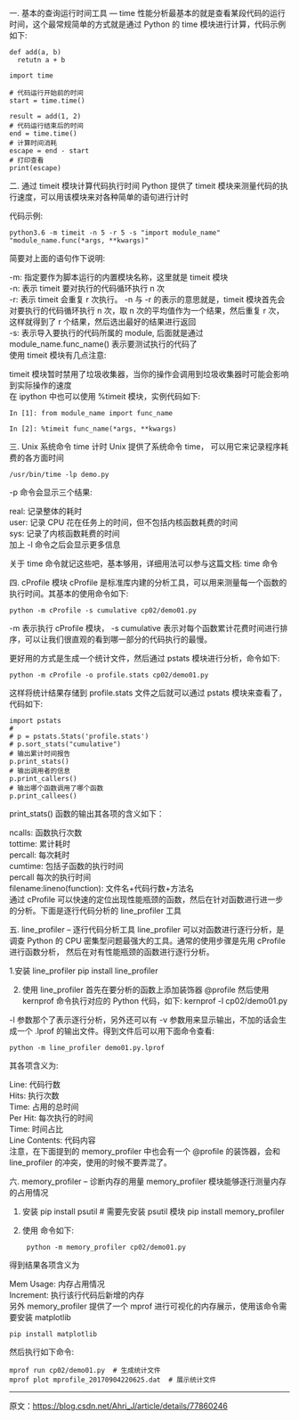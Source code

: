 一. 基本的查询运行时间工具 — time
性能分析最基本的就是查看某段代码的运行时间，这个最常规简单的方式就是通过 Python 的 time 模块进行计算，代码示例如下:

    def add(a, b)
      retutn a + b

    import time

    # 代码运行开始前的时间
    start = time.time()

    result = add(1, 2)
    # 代码运行结束后的时间
    end = time.time()
    # 计算时间消耗
    escape = end - start
    # 打印查看
    print(escape)


二. 通过 timeit 模块计算代码执行时间
Python 提供了 timeit 模块来测量代码的执行速度，可以用该模块来对各种简单的语句进行计时

代码示例:

    python3.6 -m timeit -n 5 -r 5 -s "import module_name" "module_name.func(*args, **kwargs)"

简要对上面的语句作下说明:

-m: 指定要作为脚本运行的内置模块名称，这里就是 timeit 模块  
-n: 表示 timeit 要对执行的代码循环执行 n 次  
-r: 表示 timeit 会重复 r 次执行。 -n 与 -r 的表示的意思就是，timeit 模块首先会对要执行的代码循环执行 n 次，取 n 次的平均值作为一个结果，然后重复 r 次，这样就得到了 r 个结果，然后选出最好的结果进行返回  
-s: 表示导入要执行的代码所属的 module, 后面就是通过 module_name.func_name() 表示要测试执行的代码了  
使用 timeit 模块有几点注意:

timeit 模块暂时禁用了垃圾收集器，当你的操作会调用到垃圾收集器时可能会影响到实际操作的速度  
在 ipython 中也可以使用 %timeit 模块，实例代码如下:

    In [1]: from module_name import func_name

    In [2]: %timeit func_name(*args, **kwargs)


三. Unix 系统命令 time 计时
Unix 提供了系统命令 time， 可以用它来记录程序耗费的各方面时间

    /usr/bin/time -lp demo.py

-p 命令会显示三个结果:

real: 记录整体的耗时  
user: 记录 CPU 花在任务上的时间，但不包括内核函数耗费的时间  
sys: 记录了内核函数耗费的时间  
加上 -l 命令之后会显示更多信息 

关于 time 命令就记这些吧，基本够用，详细用法可以参与这篇文档: time 命令

四. cProfile 模块
cProfile 是标准库内建的分析工具，可以用来测量每一个函数的执行时间。其基本的使用命令如下:

    python -m cProfile -s cumulative cp02/demo01.py

-m 表示执行 cProfile 模块， -s cumulative 表示对每个函数累计花费时间进行排序，可以让我们很直观的看到哪一部分的代码执行的最慢。 

更好用的方式是生成一个统计文件，然后通过 pstats 模块进行分析，命令如下:

    python -m cProfile -o profile.stats cp02/demo01.py

这样将统计结果存储到 profile.stats 文件之后就可以通过 pstats 模块来查看了，代码如下:

    import pstats
    #
    # p = pstats.Stats('profile.stats')
    # p.sort_stats("cumulative")
    # 输出累计时间报告
    p.print_stats()
    # 输出调用者的信息
    p.print_callers()
    # 输出哪个函数调用了哪个函数
    p.print_callees()

print_stats() 函数的输出其各项的含义如下：

ncalls: 函数执行次数  
tottime: 累计耗时  
percall: 每次耗时  
cumtime: 包括子函数的执行时间  
percall 每次的执行时间  
filename:lineno(function): 文件名+代码行数+方法名  
通过 cProfile 可以快速的定位出现性能瓶颈的函数，然后在针对函数进行进一步的分析。下面是逐行代码分析的 line_profiler 工具

五. line_profiler – 逐行代码分析工具
line_profiler 可以对函数进行逐行分析，是调查 Python 的 CPU 密集型问题最强大的工具。通常的使用步骤是先用 cProfile 进行函数分析， 
然后在对有性能瓶颈的函数进行逐行分析。

1.安装 line_profiler
    pip install line_profiler

2. 使用 line_profiler
首先在要分析的函数上添加装饰器 @profile
然后使用 kernprof 命令执行对应的 Python 代码，如下:
    kernprof -l cp02/demo01.py

-l 参数那个了表示逐行分析，另外还可以有 -v 参数用来显示输出，不加的话会生成一个 .lprof 的输出文件。得到文件后可以用下面命令查看:

    python -m line_profiler demo01.py.lprof

其各项含义为:

Line: 代码行数  
Hits: 执行次数  
Time: 占用的总时间  
Per Hit: 每次执行的时间  
Time: 时间占比  
Line Contents: 代码内容  
注意，在下面提到的 memory_profiler 中也会有一个 @profile 的装饰器，会和 line_profiler 的冲突，使用的时候不要弄混了。

六. memory_profiler – 诊断内存的用量
memory_profiler 模块能够逐行测量内存的占用情况

1. 安装
    pip install psutil # 需要先安装 psutil 模块
    pip install memory_profiler

2. 使用
命令如下:

        python -m memory_profiler cp02/demo01.py

得到结果各项含义为

Mem Usage: 内存占用情况  
Increment: 执行该行代码后新增的内存  
另外 memory_profiler 提供了一个 mprof 进行可视化的内存展示，使用该命令需要安装 matplotlib

    pip install matplotlib

然后执行如下命令:

    mprof run cp02/demo01.py  # 生成统计文件
    mprof plot mprofile_20170904220625.dat  # 展示统计文件

--------------------- 
原文：https://blog.csdn.net/Ahri_J/article/details/77860246 
